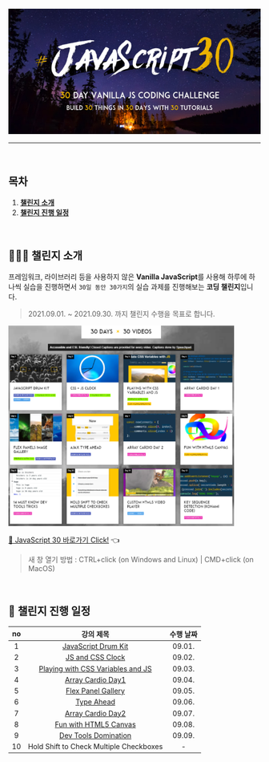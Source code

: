 <div align="center">    
  <br />
  <img src="./img/js30_logo.jpg" alt="JavaScript 30" height="250px" />
  <hr />
  <br />
</div>

## 목차

1. [**챌린지 소개**](#1)
2. [**챌린지 진행 일정**](#2)

<br />

<div id="1"></div>

## 💁🏻‍♂ 챌린지 소개

프레임워크, 라이브러리 등을 사용하지 않은 **Vanilla JavaScript**를 사용해 하루에 하나씩 실습을 진행하면서 `30일 동안 30가지`의 실습 과제를 진행해보는 **코딩 챌린지**입니다.

> 2021.09.01. ~ 2021.09.30. 까지 챌린지 수행을 목표로 합니다.

<img src="./img/example-page.png" alt="30 DAYS x 30 VIDEOS" height="400px" />

[🔗 JavaScript 30 바로가기 Click!](https://javascript30.com/) 👈

> 새 창 열기 방법 : CTRL+click (on Windows and Linux) | CMD+click (on MacOS)

<br />

<div id="2"></div>

## 📅 챌린지 진행 일정

| no  |                                                       강의 제목                                                        | 수행 날짜 |
| :-: | :--------------------------------------------------------------------------------------------------------------------: | :-------: |
|  1  |     [JavaScript Drum Kit](https://github.com/JeongHwan-dev/javascript30-course/tree/master/01-JavaScript-Drum-Kit)     |  09.01.   |
|  2  |        [JS and CSS Clock](https://github.com/JeongHwan-dev/javascript30-course/tree/master/02-JS-and-CSS-Clock)        |  09.02.   |
|  3  | [Playing with CSS Variables and JS](https://github.com/JeongHwan-dev/javascript30-course/tree/master/03-CSS-Variables) |  09.03.   |
|  4  |       [Array Cardio Day1](https://github.com/JeongHwan-dev/javascript30-course/tree/master/04-Array-Cardio-Day1)       |  09.04.   |
|  5  |      [Flex Panel Gallery](https://github.com/JeongHwan-dev/javascript30-course/tree/master/05-Flex-Panel-Gallery)      |  09.05.   |
|  6  |              [Type Ahead](https://github.com/JeongHwan-dev/javascript30-course/tree/master/06-Type-Ahead)              |  09.06.   |
|  7  |       [Array Cardio Day2](https://github.com/JeongHwan-dev/javascript30-course/tree/master/07-Array-Cardio-Day2)       |  09.07.   |
|  8  |   [Fun with HTML5 Canvas](https://github.com/JeongHwan-dev/javascript30-course/tree/master/08-Fun-with-HTML5-Canvas)   |  09.08.   |
|  9  |    [Dev Tools Domination](https://github.com/JeongHwan-dev/javascript30-course/tree/master/09-Dev-Tools-Domination)    |  09.09.   |
| 10  |                                        Hold Shift to Check Multiple Checkboxes                                         |     -     |
